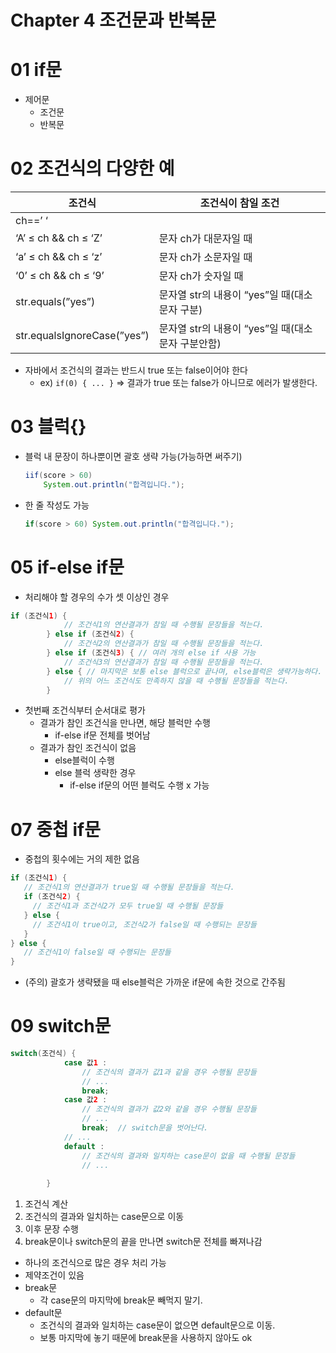 # Chapter 4 조건문과 반복문

# 01 if문

- 제어문
    - 조건문
    - 반복문

# 02 조건식의 다양한 예

| 조건식 | 조건식이 참일 조건 |
| --- | --- |
| ch==’  ‘ || ch==’\t’ || ch==’\n’ | 문자 ch가 공백이거나 탭 또는 개행문자일 때 |
| ‘A’ ≤ ch && ch ≤ ‘Z’ | 문자 ch가 대문자일 때 |
| ‘a’ ≤ ch && ch ≤ ‘z’ | 문자 ch가 소문자일 때 |
| ‘0’ ≤ ch && ch ≤ ‘9’ | 문자 ch가 숫자일 때 |
| str.equals(”yes”) | 문자열 str의 내용이 “yes”일 때(대소문자 구분) |
| str.equalsIgnoreCase(”yes”) | 문자열 str의 내용이 “yes”일 때(대소문자 구분안함) |
- 자바에서 조건식의 결과는 반드시 true 또는 false이어야 한다
    - ex) `if(0) { ... }` ⇒ 결과가 true 또는 false가 아니므로 에러가 발생한다.

# 03 블럭{}

- 블럭 내 문장이 하나뿐이면 괄호 생략 가능(가능하면 써주기)
    
    ```java
    iif(score > 60) 
    	System.out.println("합격입니다.");
    ```
    
- 한 줄 작성도 가능
    
    ```java
    if(score > 60) System.out.println("합격입니다.");
    ```
    

# 05 if-else if문

- 처리해야 할 경우의 수가 셋 이상인 경우

```java
if (조건식1) {
			// 조건식1의 연산결과가 참일 때 수행될 문장들을 적는다.
		} else if (조건식2) {
			// 조건식2의 연산결과가 참일 때 수행될 문장들을 적는다.
		} else if (조건식3) { // 여러 개의 else if 사용 가능
			// 조건식3의 연산결과가 참일 때 수행될 문장들을 적는다.
		} else { // 마지막은 보통 else 블럭으로 끝나며, else블럭은 생략가능하다.
			// 위의 어느 조건식도 만족하지 않을 때 수행될 문장들을 적는다. 
		}
```

- 첫번째 조건식부터 순서대로 평가
    - 결과가 참인 조건식을 만나면, 해당 블럭만 수행
        - if-else if문 전체를 벗어남
    - 결과가 참인 조건식이 없음
        - else블럭이 수행
        - else 블럭 생략한 경우
            - if-else if문의 어떤 블럭도 수행 x 가능

# 07 중첩 if문

- 중첩의 횟수에는 거의 제한 없음

```java
if (조건식1) { 
   // 조건식1의 연산결과가 true일 때 수행될 문장들을 적는다.
   if (조건식2) { 
     // 조건식1과 조건식2가 모두 true일 때 수행될 문장들
   } else { 
     // 조건식1이 true이고, 조건식2가 false일 때 수행되는 문장들
   } 
} else { 
   // 조건식1이 false일 때 수행되는 문장들
}
```

- (주의) 괄호가 생략됐을 때 else블럭은 가까운 if문에 속한 것으로 간주됨

# 09 switch문

```java
switch(조건식) {
			case 값1 :
				// 조건식의 결과가 값1과 같을 경우 수행될 문장들
				// ...
				break;
			case 값2 :
				// 조건식의 결과가 값2와 같을 경우 수행될 문장들
				// ...
				break;  // switch문을 벗어난다.
			// ...
			default :
				// 조건식의 결과와 일치하는 case문이 없을 때 수행될 문장들
				// ...
		
		}
```

1. 조건식 계산
2. 조건식의 결과와 일치하는 case문으로 이동
3. 이후 문장 수행
4. break문이나 switch문의 끝을 만나면 switch문 전체를 빠져나감

- 하나의 조건식으로 많은 경우 처리 가능
- 제약조건이 있음
- break문
    - 각 case문의 마지막에 break문 빼먹지 말기.
- default문
    - 조건식의 결과와 일치하는 case문이 없으면 default문으로 이동.
    - 보통 마지막에 놓기 때문에 break문을 사용하지 않아도 ok